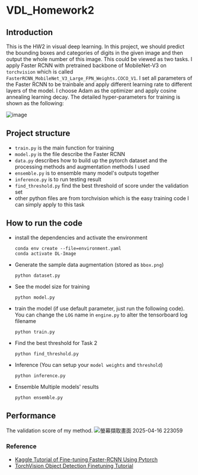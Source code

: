 # VDL_Homework2
## Introduction
This is the HW2 in visual deep learning. In this project, we should predict the bounding boxes and categories of digits in the given image and then output the whole number of this image. This could be viewed as two tasks. I apply Faster RCNN with pretrained backbone of MobileNet-V3 on `torchvision` which is called `FasterRCNN_MobileNet_V3_Large_FPN_Weights.COCO_V1`. I set all parameters of the Faster RCNN to be trainbale and apply different learning rate to different layers of the model. I choose Adam as the optimizer and apply cosine annealing learning decay. The detailed hyper-parameters for training is shown as the following:

![image](https://github.com/user-attachments/assets/f0e416fe-0115-4dc2-9829-d934fa96c057)

## Project structure
- `train.py` is the main function for training
- `model.py` is the file describe the Faster RCNN
- `data.py` describes how to build up the pytorch dataset and the processing methods and augmentation methods I used
- `ensemble.py` is to ensemble many model's outputs together
- `inference.py` is to run testing result
- `find_threshold.py` find the best threshold of score under the validation set
- other python files are from torchvision which is the easy training code I can simply apply to this task

## How to run the code
- install the dependencies and activate the environment
  ```
  conda env create --file=environment.yaml
  conda activate DL-Image
  ```
- Generate the sample data augmentation (stored as `bbox.png`)
  ```
  python dataset.py
  ```
- See the model size for training
  ```
  python model.py
  ```
- train the model (if use default parameter, just run the following code). You can change the `LOG` name in `engine.py` to alter the tensorboard log filename
  ```
  python train.py
  ```
- Find the best threshold for Task 2
  ```
  python find_threshold.py
  ```
- Inference (You can setup your `model weights` and `threshold`)
  ```
  python inference.py
  ```
- Ensemble Multiple models' results
  ```
  python ensemble.py
  ```

## Performance
The validation score of my method.
![螢幕擷取畫面 2025-04-16 223059](https://github.com/user-attachments/assets/cc41329f-3b70-4397-9cd4-7ee114472ef2)



### Reference
- [Kaggle Tutorial of Fine-tuning Faster-RCNN Using Pytorch](https://www.kaggle.com/code/yerramvarun/fine-tuning-faster-rcnn-using-pytorch#Model)
- [TorchVision Object Detection Finetuning Tutorial](https://pytorch.org/tutorials/intermediate/torchvision_tutorial.html)

